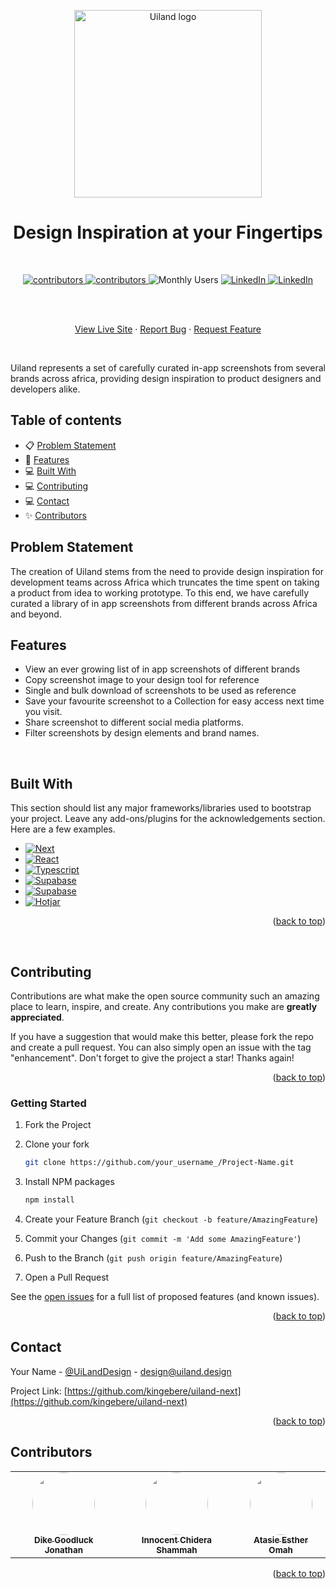 <p align="center">
  <a href="https://github.com/kingebere/uiland-next">
    <img src="https://uiland.design/assets/img/Uiland-logo.png" alt="Uiland logo" width="300" />
  </a>
</p>

<h1 align="center">Design Inspiration at your Fingertips</h1>
<br />

<p align="center">
  <a href="https://github.com/kingebere/uiland-next/graphs/contributors">
    <img alt="contributors" src="https://img.shields.io/badge/CONTRIBUTORS-2-brightgreen"/>
  </a>
    <a href="https://github.com/kingebere/uiland-next/graphs/contributors">
    <img alt="contributors" src="https://img.shields.io/badge/FORKS-2-yellow"/>
  </a>
  <img alt="Monthly Users" src="https://img.shields.io/badge/MONTHLY USERS-3k-brightgreen"/>
  <a href="https://www.linkedin.com/in/uiland-design-943a0b268/">
   <img alt="LinkedIn" src="https://img.shields.io/badge/-LINKEDIN-black.svg?&logo=linkedin&colorB=blue" />
  </a>
    <a href="https://twitter.com/UiLandDesign/">
   <img alt="LinkedIn" src="https://img.shields.io/badge/-TWITTER-black.svg?&logo=twitter&colorB=blue" />
  </a>
</p>

<br />



  <p align="center">
    <br />
    <a href="https://uiland.design">View Live Site</a>
    ·
    <a href="https://github.com/kingebere/uiland-next/issues">Report Bug</a>
    ·
    <a href="https://github.com/kingebere/uiland-next/issues">Request Feature</a>
  </p>
</div>
<br/>
<p>Uiland represents a set of carefully curated in-app screenshots from several brands across africa, providing design inspiration to product designers and developers alike. </p>

<!-- TABLE OF CONTENTS -->
## Table of contents

- 📋 [Problem Statement](#ProblemStatement)
- 🚀 [Features](#Features)
- 💻 [Built With](#BuiltWith)
- 💻 [Contributing](#Contributing)
- 💻 [Contact](#Contact)
- ✨ [Contributors](#contributors)



<!-- ABOUT THE PROJECT -->
## Problem Statement
The creation of Uiland stems from the need to provide design inspiration for development teams across Africa which truncates the time spent on taking a product from idea to working prototype. To this end, we have carefully curated a library of in app screenshots from different brands across Africa and beyond. 
<br/>

## Features
- View an ever growing list of in app screenshots of different brands
- Copy screenshot image to your design tool for reference
- Single and bulk download of screenshots to be used as reference 
- Save your favourite screenshot to a Collection for easy access next time you visit. 
- Share screenshot to different social media platforms.
- Filter screenshots by design elements and brand names.
<br/>

## Built With
This section should list any major frameworks/libraries used to bootstrap your project. Leave any add-ons/plugins for the acknowledgements section. Here are a few examples.

* [![Next][Next.js]][Next-url]
* [![React][React.js]][React-url]
* [![Typescript][typescript.js]][typescript-url]
* [![Supabase][Supabase.com]][supabase-url]
* [![Supabase][styled.com]][styled-url]
* [![Hotjar][hotjar.com]][hotjar-url]

<p align="right">(<a href="#readme-top">back to top</a>)</p>
<br/>

<!-- CONTRIBUTING -->
## Contributing
Contributions are what make the open source community such an amazing place to learn, inspire, and create. Any contributions you make are **greatly appreciated**.

If you have a suggestion that would make this better, please fork the repo and create a pull request. You can also simply open an issue with the tag "enhancement".
Don't forget to give the project a star! Thanks again!

<p align="right">(<a href="#readme-top">back to top</a>)</p>

<!-- GETTING STARTED -->
### Getting Started
1. Fork the Project

2. Clone your fork
   ```sh
   git clone https://github.com/your_username_/Project-Name.git

3. Install NPM packages
   ```sh
   npm install
   ```
4. Create your Feature Branch (`git checkout -b feature/AmazingFeature`)
5. Commit your Changes (`git commit -m 'Add some AmazingFeature'`)
6. Push to the Branch (`git push origin feature/AmazingFeature`)
7. Open a Pull Request

See the [open issues](https://github.com/kingebere/uiland-next/issues) for a full list of proposed features (and known issues).

<p align="right">(<a href="#readme-top">back to top</a>)</p>


<!-- CONTACT -->
## Contact
Your Name - [
@UiLandDesign](https://twitter.com/UiLandDesign) - design@uiland.design

Project Link: [https://github.com/kingebere/uiland-next](https://github.com/kingebere/uiland-next)

<p align="right">(<a href="#readme-top">back to top</a>)</p>


<!-- ACKNOWLEDGMENTS -->
## Contributors

<table>
  <tbody>
    <tr>
    <tr>
      <td align="center"><a href="https://github.com/kingebere"><img style = ' width:100px;height:100px;border-radius:50%;' src='https://avatars.githubusercontent.com/kingebere'/><br /><sub><b>Dike Goodluck Jonathan</b></sub></a><br />
      </td>
        <td align="center"><a href="https://github.com/codewarsfx"><img style = ' width:100px;height:100px;border-radius:50%;' src='https://avatars.githubusercontent.com/codewarsfx'/><br /><sub><b>Innocent Chidera Shammah</b></sub></a><br />
      </td>
        <td align="center"><a href="https://www.linkedin.com/in/tassyomah/"><img style = ' width:100px;height:100px;border-radius:50%;' src='https://uiland.design/assets/img/tassy.jpeg'/><br /><sub><b>Atasie Esther Omah</b></sub></a><br />
      </td>
    </tr>
  </tbody>
</table>



<p align="right">(<a href="#readme-top">back to top</a>)</p>



<!-- MARKDOWN LINKS & IMAGES -->
<!-- https://www.markdownguide.org/basic-syntax/#reference-style-links -->
[contributors-shield]:https://img.shields.io/badge/CONTRIBUTORS-3-brightgreen?logoHeight=40?style=for-the-badge
[contributors-url]: https://github.com/kingebere/uiland-next/graphs/contributors
[forks-shield]: https://img.shields.io/badge/FORKS-2-blue?logoHeight=40?style=for-the-badge
[forks-url]: https://github.com/kingebere/uiland-next/forks
[issues-shield]: https://img.shields.io/github/issues/othneildrew/Best-README-Template.svg?style=for-the-badge
[issues-url]: https://github.com/kingebere/uiland-next/issues

[linkedin-shield]: https://img.shields.io/badge/-LinkedIn-black.svg?style=for-the-badge&logo=linkedin&colorB=555
[linkedin-url]:https://www.linkedin.com/in/uiland-design-943a0b268/
[product-screenshot]: images
[Next.js]: https://img.shields.io/badge/Next-000000?style=for-the-badge&logo=nextdotjs&logoColor=white
[Next-url]: https://nextjs.org/
[typescript.js]: https://img.shields.io/badge/Typescript-blue?style=for-the-badge&logo=typescript&logoColor=white
[typescript-url]: https://typescript.org/
[React.js]: https://img.shields.io/badge/React-20232A?style=for-the-badge&logo=react&logoColor=61DAFB
[React-url]: https://reactjs.org/
[supabase.com]: https://img.shields.io/badge/Supabase-green?style=for-the-badge&logo=supabase&logoColor=white
[supabase-url]: https://supabase.com
[styled.com]: https://img.shields.io/badge/Styledcomponents-pink?style=for-the-badge&logo=styledcomponents&logoColor=white
[styled-url]: https://supabase.com
[hotjar.com]: https://img.shields.io/badge/Hotjar-red?style=for-the-badge&logo=hotjar&logoColor=white
[hotjar-url]: https://hotjar.com